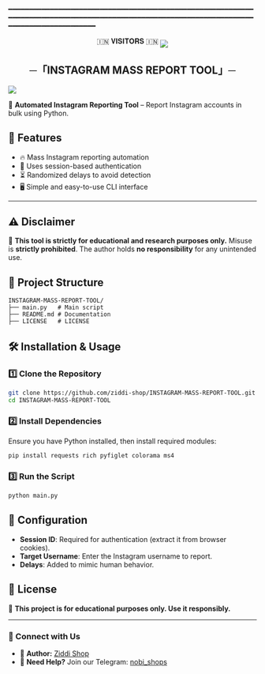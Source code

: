 ━━━━━━━━━━━━━━━━━━━━━━━━━━━━━━━━━━━━━━━━━━━━━━━━━━━━━━━━━━━━━━━━━━━━━━━━━━━━━━━━━━━━━━━━━━━━━━━━━━━━━━━━━━━━━━━━━━━━━━━━━━━━━━━━━━━━━━━━━━━
<p align="center">
🇮🇳 𝐕𝐈𝐒𝐈𝐓𝐎𝐑𝐒 🇮🇳

<!--
**ziddi-shop/ziddi-shop** is a ✨ _special_ ✨ repository because its `README.md` (this file) appears on your GitHub profile.


<p align="center">
    <b>ᴠɪsɪᴛᴏʀs</b><br>
 -->    <img align="middle" src="https://profile-counter.glitch.me/ziddi-shop/count.svg" />
</p>




<h2 align="center">
    ─「INSTAGRAM MASS REPORT TOOL」─

</h2>
<img src="https://readme-typing-svg.herokuapp.com?color=FF0000&width=420&lines=♦+𝙿𝙾𝚆𝙴𝚁𝙳+𝙱𝚈+𝐙𝐈𝐃𝐃𝐈+🎭">

🚀 **Automated Instagram Reporting Tool** – Report Instagram accounts in bulk using Python.

## 📌 Features
- 🔥 Mass Instagram reporting automation
- 🔑 Uses session-based authentication
- ⏳ Randomized delays to avoid detection
- 🖥️ Simple and easy-to-use CLI interface


---




## ⚠️ Disclaimer
🚨 **This tool is strictly for educational and research purposes only.** Misuse is **strictly prohibited**. The author holds **no responsibility** for any unintended use.

## 📂 Project Structure
```
INSTAGRAM-MASS-REPORT-TOOL/
├── main.py   # Main script
├── README.md # Documentation
├── LICENSE   # LICENSE
```

## 🛠️ Installation & Usage

### 1️⃣ Clone the Repository
```sh
git clone https://github.com/ziddi-shop/INSTAGRAM-MASS-REPORT-TOOL.git
cd INSTAGRAM-MASS-REPORT-TOOL
```

### 2️⃣ Install Dependencies
Ensure you have Python installed, then install required modules:
```sh
pip install requests rich pyfiglet colorama ms4
```

### 3️⃣ Run the Script
```sh
python main.py
```

## 🔧 Configuration
- **Session ID**: Required for authentication (extract it from browser cookies).
- **Target Username**: Enter the Instagram username to report.
- **Delays**: Added to mimic human behavior.

## 📜 License
📢 **This project is for educational purposes only. Use it responsibly.**

---
### 🤝 Connect with Us
- 📌 **Author:** [Ziddi Shop](https://t.me/nobi_shops)
- 📢 **Need Help?** Join our Telegram: [nobi_shops](https://t.me/nobi_shops)

